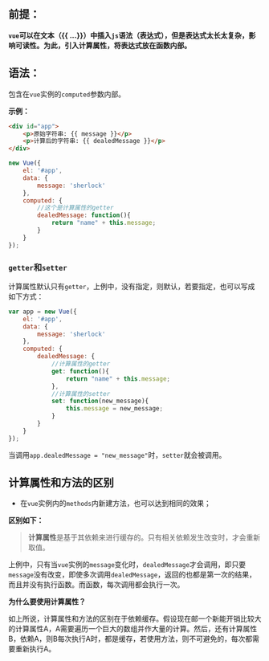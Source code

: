 ## 前提：

**`vue`可以在文本（{{  ...}}）中插入`js`语法（表达式），但是表达式太长太复杂，影响可读性。为此，引入计算属性，将表达式放在函数内部。**



## 语法：

包含在`vue`实例的`computed`参数内部。

**示例：**

```html
<div id="app">
    <p>原始字符串: {{ message }}</p>
    <p>计算后的字符串: {{ dealedMessage }}</p>
</div>
```

```js
new Vue({
    el: '#app',
    data: {
        message: 'sherlock'
    },
    computed: {
        //这个是计算属性的getter
        dealedMessage: function(){
            return "name" + this.message;
        }
    }
});
```

### `getter`和`setter`

计算属性默认只有`getter`，上例中，没有指定，则默认，若要指定，也可以写成如下方式：

```js
var app = new Vue({    
    el: '#app',    
    data: {        
        message: 'sherlock'    
    },    
    computed: {   
        dealedMessage: {
            //计算属性的getter
            get: function(){
                return "name" + this.message;
            },
            //计算属性的setter
            set: function(new_message){
                this.message = new_message;
            }
        }
    }
});
```

当调用`app.dealedMessage = "new_message"`时，`setter`就会被调用。

##  计算属性和方法的区别

- 在`vue`实例内的`methods`内新建方法，也可以达到相同的效果；

**区别如下：**

> **计算属性**是基于其依赖来进行缓存的。只有相关依赖发生改变时，才会重新取值。

上例中，只有当`vue`实例的`message`变化时，`dealedMessage`才会调用，即只要`message`没有改变，即使多次调用`dealedMessage`，返回的也都是第一次的结果，而且并没有执行函数。而函数，每次调用都会执行一次。

**为什么要使用计算属性？**

如上所说，计算属性和方法的区别在于依赖缓存。假设现在邮一个新能开销比较大的计算属性A，A需要遍历一个巨大的数组并作大量的计算。然后，还有计算属性B，依赖A，则B每次执行A时，都是缓存，若使用方法，则不可避免的，每次都需要重新执行A。